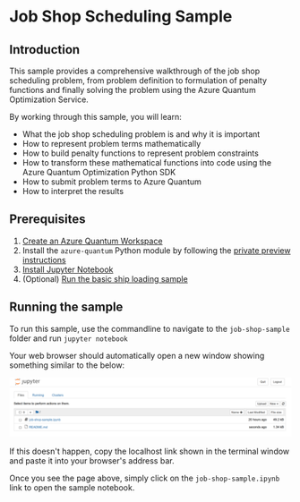 # Job Shop Scheduling Sample

## Introduction

This sample provides a comprehensive walkthrough of the job shop scheduling problem, from problem definition to formulation of penalty functions and finally solving the problem using the Azure Quantum Optimization Service.

By working through this sample, you will learn:

- What the job shop scheduling problem is and why it is important
- How to represent problem terms mathematically
- How to build penalty functions to represent problem constraints
- How to transform these mathematical functions into code using the Azure Quantum Optimization Python SDK
- How to submit problem terms to Azure Quantum
- How to interpret the results

## Prerequisites

1. [Create an Azure Quantum Workspace](https://github.com/MicrosoftDocs/quantum-docs-private/wiki/Create-quantum-workspaces-with-the-Azure-portal)
2. Install the `azure-quantum` Python module by following the [private preview instructions](https://github.com/MicrosoftDocs/quantum-docs-private/wiki/Use-the-Python-SDK-for-Quantum-Inspired-Optimization)
3. [Install Jupyter Notebook](https://jupyter.org/install)
4. (Optional) [Run the basic ship loading sample](../shipping-sample/shipping-sample.ipynb)

## Running the sample

To run this sample, use the commandline to navigate to the `job-shop-sample` folder and run `jupyter notebook`

Your web browser should automatically open a new window showing something similar to the below:

![Jupyter Notebook landing page](./media/jupyter-homepage.png)

If this doesn't happen, copy the localhost link shown in the terminal window and paste it into your browser's address bar.

Once you see the page above, simply click on the `job-shop-sample.ipynb` link to open the sample notebook.
